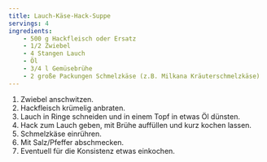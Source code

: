 ```yaml
---
title: Lauch-Käse-Hack-Suppe
servings: 4
ingredients:
    - 500 g Hackfleisch oder Ersatz
    - 1/2 Zwiebel
    - 4 Stangen Lauch
    - Öl
    - 3/4 l Gemüsebrühe
    - 2 große Packungen Schmelzkäse (z.B. Milkana Kräuterschmelzkäse)
---
```


1. Zwiebel anschwitzen.
2. Hackfleisch krümelig anbraten.
3. Lauch in Ringe schneiden und in einem Topf in etwas Öl dünsten.
4. Hack zum Lauch geben, mit Brühe auffüllen und kurz kochen lassen.
5. Schmelzkäse einrühren.
6. Mit Salz/Pfeffer abschmecken.
7. Eventuell für die Konsistenz etwas einkochen.
